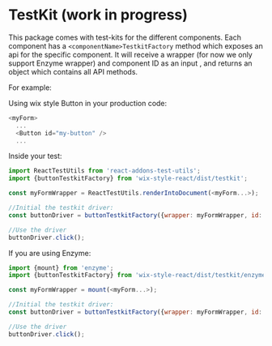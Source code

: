 # TestKit (work in progress)
This package comes with test-kits for the different components. Each component has a `<componentName>TestkitFactory` method which exposes an api for the specific component. It will receive a wrapper (for now we only support Enzyme wrapper) and component ID as an input , and returns an object which contains all API methods.

For example:

Using wix style Button in your production code:

```js
<myForm>
  ...
  <Button id="my-button" />
  ...
```

Inside your test:

```javascript
import ReactTestUtils from 'react-addons-test-utils';
import {buttonTestkitFactory} from 'wix-style-react/dist/testkit';

const myFormWrapper = ReactTestUtils.renderIntoDocument(<myForm...>);

//Initial the testkit driver:
const buttonDriver = buttonTestkitFactory({wrapper: myFormWrapper, id: 'my-button'});//driver factory should receive a DOM element wrapper and an id and expose an api for it

//Use the driver
buttonDriver.click();

```

If you are using Enzyme:

```javascript
import {mount} from 'enzyme';
import {buttonTestkitFactory} from 'wix-style-react/dist/testkit/enzyme';

const myFormWrapper = mount(<myForm...>);

//Initial the testkit driver:
const buttonDriver = buttonTestkitFactory({wrapper: myFormWrapper, id: 'my-button'});//driver factory should receive an Enzyme wrapper and an id and expose an api for it

//Use the driver
buttonDriver.click();

```